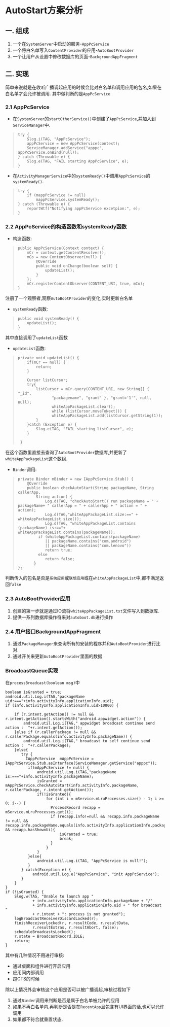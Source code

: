 # AutoStart方案分析
## 一. 组成
  1. 一个在`SystemServer`中启动的服务-`AppPcService`
  2. 一个将白名单写入`ContentProvider`的应用-`AutoBootProvider`
  3. 一个让用户从设置中修改数据库的页面-`BackgroundAppFragment`

## 二. 实现
简单来说就是在收听广播调起应用的时候会比对白名单和调用应用的包名,如果在白名单才会允许被调用.
其中做判断的是`AppPcService`
### 2.1 AppPcService
  - 在`SystemServer`的`startOtherService()`中创建了`AppPcService`,并加入到`ServiceManager`中.
>     try {
>         Slog.i(TAG, "AppPcService");
>         appPcService = new AppPcService(context);
>         ServiceManager.addService("apppc", appPcService.onBind(null));
>     } catch (Throwable e) {
>         Slog.e(TAG, "FAIL starting AppPcService", e);
>     }

  - 在`ActivityManagerService`中的`systemReady()`中调用`AppPcService`的`systemReady()`.
>     try {
>         if (mappPcService != null)
>             mappPcService.systemReady();
>     } catch (Throwable e) {
>         reportWtf("Notifying appPcService excetpion:", e);
>     }
  
### 2.2 AppPcService的构造函数和systemReady函数
  - 构造函数:
>     public AppPcService(Context context) {
>         mCr = context.getContentResolver();
>         mCo = new ContentObserver(null) {
>             @Override
>             public void onChange(boolean self) {
>                 updateList();
>             }
>         };
>         mCr.registerContentObserver(CONTENT_URI, true, mCo);
>     }
注册了一个观察者,观察`AutoBootProvider`的变化,实时更新白名单

  - `systemReady`函数:
>     public void systemReady() {
>         updateList();
>     }
其中直接调用了`updateList`函数

  - `updateList`函数:
>     private void updateList() {
>         if(mCr == null) {
>             return;
>         }
> 
>         Cursor listCursor;
>         try{
>             listCursor = mCr.query(CONTENT_URI, new String[] { "_id",
>                    "packagename", "grant" }, "grant='1'", null, null);
>                    whiteAppPackageList.clear();
>                    while (listCursor.moveToNext()) {
>                    whiteAppPackageList.add(listCursor.getString(1));
>             }
>         }catch (Exception e) {
>             Slog.e(TAG, "FAIL starting listCursor", e);
>         }
> 
>      }
在这个函数里直接去查询了`AutoBootProvider`数据库,并更新了`whiteAppPackageList`这个数组.

  - `Binder`调用:
>     private Binder mBinder = new IAppPcService.Stub() {
>         @Override
>         public boolean checkAutoStart(String packageName, String callerApp,
>             String action) {
>                 Log.d(TAG, "checkAutoStart() run packageName = " + packageName+ " callerApp = " + callerApp + " action = " + action);
>                 Log.d(TAG,"whiteAppPackageList.size:==" + whiteAppPackageList.size());
>                 Log.d(TAG, "whiteAppPackageList.contains (packageName) is:=="+ whiteAppPackageList.contains(packageName));
>              if (whiteAppPackageList.contains(packageName)
>                 || packageName.contains("com.android")
>                 || packageName.contains("com.lenovo"))
>                 return true;
>              else
>                 return false;
>            }
>     };
判断传入的包名是否是`系统应用`或`联想应用`或在`whiteAppPackageList`中,都不满足返回`false`

### 2.3 AutoBootProvider应用
  1. 创建的第一步就是通过IO流将`whiteAppPackageList.txt`文件写入到数据库.
  2. 提供一系列数据库操作符来对`autoboot.db`进行操作

### 2.4 用户接口BackgroundAppFragment
  1. 通过`PackageManager`来查询所有的安装的程序并和`AutoBootProvider`进行比对.
  2. 通过开关来更新`AutoBootProvider`里面的数据

### BroadcastQueue实现
在`processBroadcast(boolean msg)`中

    boolean isGranted = true;
    android.util.Log.i(TAG,"packageName uid:==="+info.activityInfo.applicationInfo.uid);
    if (info.activityInfo.applicationInfo.uid>10000) {
    	
    	if (r.intent.getAction() != null && r.intent.getAction().startsWith("android.appwidget.action")) {
    		android.util.Log.i(TAG," appwidget broadcast continue send action :  "+r.intent.getAction());
    	}else if (r.callerPackage != null && r.callerPackage.equals(info.activityInfo.packageName)) {
    		android.util.Log.i(TAG," broadcast to self continue send action :  "+r.callerPackage);
    	}else{
           try {
             IAppPcService  mAppPcService = IAppPcService.Stub.asInterface(ServiceManager.getService("apppc"));
              if(mAppPcService != null) {
                  android.util.Log.i(TAG,"packageName is:==="+info.activityInfo.packageName);
                  isGranted = mAppPcService.checkAutoStart(info.activityInfo.packageName, r.callerPackage, r.intent.getAction());
                  if(!isGranted){
                	  for (int i = mService.mLruProcesses.size() - 1; i >= 0; i--) {
                  	    ProcessRecord recapp = mService.mLruProcesses.get(i);
                  	    if (recapp.info!=null && recapp.info.packageName != null && recapp.info.packageName.equals(info.activityInfo.applicationInfo.packageName) && recapp.hasShownUi){
                  	    	isGranted = true;
                  	        break;
                  	    }
                  	  }
                  }
              }else{
                  android.util.Log.i(TAG, "AppPcService is null!");
              }
           } catch(Exception e) {
                android.util.Log.e("AppPcService", "init AppPcService");
           }
    	}
    }
    if (!isGranted) {
        Slog.w(TAG, "Unable to launch app "
                + info.activityInfo.applicationInfo.packageName + "/"
                + info.activityInfo.applicationInfo.uid + " for broadcast "
                + r.intent + ": process is not granted");
        logBroadcastReceiverDiscardLocked(r);
        finishReceiverLocked(r, r.resultCode, r.resultData,
                r.resultExtras, r.resultAbort, false);
        scheduleBroadcastsLocked();
        r.state = BroadcastRecord.IDLE;
        return;
    }
其中有几种情况不用进行审核:

  - 通过桌面和组件进行开启应用
  - 应用间内部调用
  - 跑CTS的时候

除以上情况外会审核这个应用是否可以被广播调起,审核过程如下

  1. 通过`Binder`调用来判断是否是属于白名单被允许的应用
  2. 如果不再白名单内,再判断是否是在`RecentApp`且包含有UI界面的话,也可以允许调用
  3. 如果都不符合就重置状态.
  
 　 